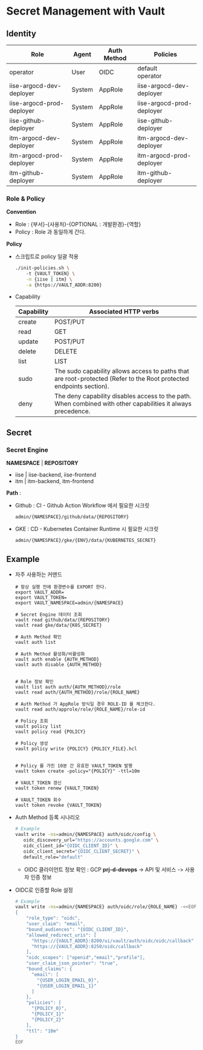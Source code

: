 Secret Management with Vault
=========
## Identity
| Role | Agent | Auth Method | Policies |
| ------ | ------ | ------ | ------ |
| operator | User | OIDC | default <br> operator |
| iise-argocd-dev-deployer | System | AppRole | iise-argocd-dev-deployer |
| iise-argocd-prod-deployer | System | AppRole | iise-argocd-prod-deployer |
| iise-github-deployer | System | AppRole | iise-github-deployer |
| itm-argocd-dev-deployer | System | AppRole | itm-argocd-dev-deployer |
| itm-argocd-prod-deployer | System | AppRole | itm-argocd-prod-deployer |
| itm-github-deployer | System | AppRole | itm-github-deployer |

### Role & Policy
**Convention**
- Role : {부서}-{사용처}-{OPTIONAL : 개발환경}-{역할}
- Policy : Role 과 동일하게 간다.

**Policy**
- 스크립트로 policy 일괄 적용
    ```bash
    ./init-policies.sh \                                                                                                                                       ──(Mon,May08)─┘
        -t {VAULT_TOKEN} \
        -n {iise | itm} \
        -a {https://VAULT_ADDR:8200}
    ```
- Capability

  | Capability | Associated HTTP verbs |
    | ------ | ------ |
  | create | POST/PUT |
  | read | GET |
  | update | POST/PUT |
  | delete | DELETE |
  | list | LIST |
  | sudo | The sudo capability allows access to paths that are root-protected (Refer to the Root protected endpoints section). |
  | deny | The deny capability disables access to the path. When combined with other capabilities it always precedence. |


## Secret
### Secret Engine
**NAMESPACE** | **REPOSITORY**
- iise | iise-backend, iise-frontend
- itm | itm-backend, itm-frontend

**Path** :
- Github : CI - Github Action Workflow 에서 필요한 시크릿
    ```
    admin/{NAMESPACE}/github/data/{REPOSITORY}
    ```
- GKE : CD - Kubernetes Container Runtime 시 필요한 시크릿
    ```
    admin/{NAMESPACE}/gke/{ENV}/data/{KUBERNETES_SECRET}
    ```

## Example
- 자주 사용하는 커맨드
    ```
    # 항상 실행 전에 환경변수를 EXPORT 한다.
    export VAULT_ADDR=
    export VAULT_TOKEN=
    export VAULT_NAMESPACE=admin/{NAMESPACE}
    
    # Secret Engine 데이터 조회
    vault read github/data/{REPOSITORY}
    vault read gke/data/{K8S_SECRET}
    
    # Auth Method 확인
    vault auth list
    
    # Auth Method 활성화/비활성화
    vault auth enable {AUTH_METHOD}
    vault auth disable {AUTH_METHOD}
    
    
    # Role 정보 확인
    vault list auth auth/{AUTH_METHOD}/role
    vault read auth/{AUTH_METHOD}/role/{ROLE_NAME}
    
    # Auth Method 가 AppRole 방식일 경우 ROLE-ID 를 체크한다.
    vault read auth/approle/role/{ROLE_NAME}/role-id
    
    # Policy 조회
    vault policy list
    vault policy read {POLICY}
  
    # Policy 생성
    vault policy write {POLICY} {POLICY_FILE}.hcl
    
  
    # Policy 를 가진 10분 간 유효한 VAULT_TOKEN 발행
    vault token create -policy="{POLICY}" -ttl=10m
    
    # VAULT_TOKEN 갱신
    vault token renew {VAULT_TOKEN}
  
    # VAULT_TOKEN 회수
    vault token revoke {VAULT_TOKEN}
  
    ```


- Auth Method 등록 시나리오
    ```bash
    # Example
    vault write -ns=admin/{NAMESPACE} auth/oidc/config \
       oidc_discovery_url="https://accounts.google.com" \
       oidc_client_id="{OIDC_CLIENT_ID}" \
       oidc_client_secret="{OIDC_CLIENT_SECRET}" \
       default_role="default"
    ```
    - OIDC 클라이언트 정보 확인 : GCP **prj-d-devops** -> API 및 서비스 -> 사용자 인증 정보

- OIDC로 인증할 Role 설정
    ```bash
    # Example
    vault write -ns=admin/{NAMESPACE} auth/oidc/role/{ROLE_NAME} -<<EOF
    {
        "role_type": "oidc",
        "user_claim": "email",
        "bound_audiences": "{OIDC_CLIENT_ID}",
        "allowed_redirect_uris": [
          "https://{VAULT_ADDR}:8200/ui/vault/auth/oidc/oidc/callback"
          "https://{VAULT_ADDR}:8250/oidc/callback"
        ],
        "oidc_scopes": ["openid","email","profile"],
        "user_claim_json_pointer": "true",
        "bound_claims": {
          "email": [
            "{USER_LOGIN_EMAIL_0}",
            "{USER_LOGIN_EMAIL_1}"
          ]
        },
        "policies": [
          "{POLICY_0}", 
          "{POLICY_1}"
          "{POLICY_2}"
        ],
        "ttl": "10m"
    }
    EOF
    ```
